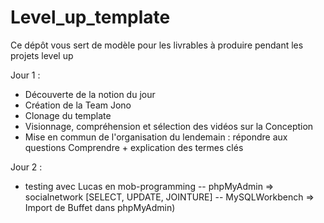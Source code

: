 # Level_up_template

Ce dépôt vous sert de modèle pour les livrables à produire pendant les projets level up

Jour 1 : 
- Découverte de la notion du jour 
- Création de la Team Jono
- Clonage du template
- Visionnage, compréhension et sélection des vidéos sur la Conception
- Mise en commun de l'organisation du lendemain : répondre aux questions Comprendre + explication des termes clés

Jour 2 : 
- testing avec Lucas en mob-programming 
-- phpMyAdmin => socialnetwork [SELECT, UPDATE, JOINTURE]
-- MySQLWorkbench => Import de Buffet dans phpMyAdmin)
